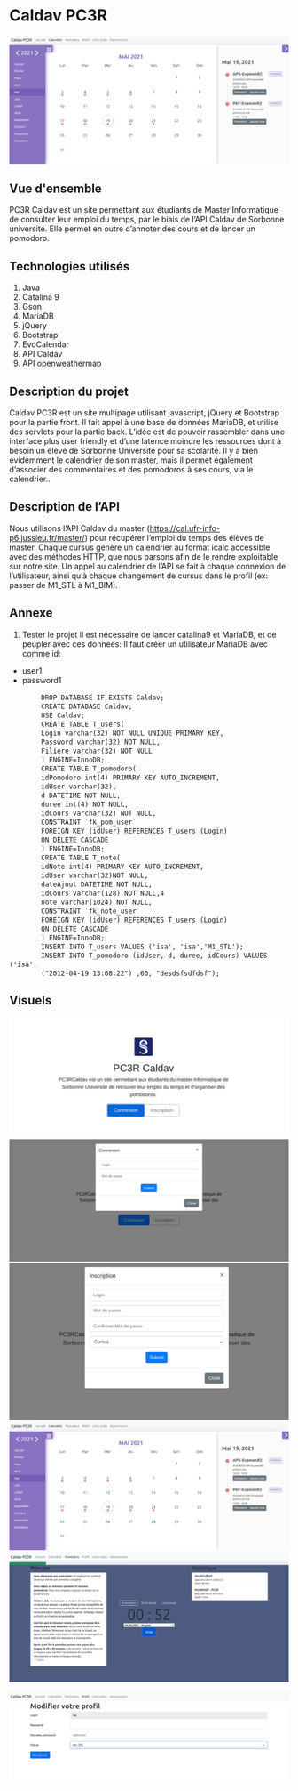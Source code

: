 # Caldav PC3R
![enter image description here](https://raw.githubusercontent.com/isabelleshao/Caldav-PC3R/742fa6360a25478bed4ddf349bf49bfd78885ba7/imgs/01.png)

## Vue d'ensemble


PC3R Caldav est un site permettant aux étudiants de Master Informatique de consulter  leur emploi du temps, par le biais de l’API Caldav de Sorbonne université. Elle permet en outre d’annoter des cours et de lancer un pomodoro.

## Technologies utilisés

1. Java
2. Catalina 9
3. Gson
4. MariaDB
5. jQuery
6. Bootstrap
7. EvoCalendar
8. API Caldav
9. API openweathermap

## Description du projet

Caldav PC3R est un site multipage utilisant javascript, jQuery et Bootstrap pour la partie
front. Il fait appel à une base de données MariaDB, et utilise des servlets pour la partie
back.
L’idée est de pouvoir rassembler dans une interface plus user friendly et d’une latence moindre les ressources dont à besoin un élève de Sorbonne Université pour sa scolarité. Il y a bien évidemment le calendrier de son master, mais il permet également d’associer des commentaires et des pomodoros à ses cours, via le calendrier..

## Description de l’API

Nous utilisons l’API Caldav du master (https://cal.ufr-info-p6.jussieu.fr/master/) pour récupérer l’emploi du temps des élèves de master.
Chaque cursus génère un calendrier au format icalc accessible avec des méthodes HTTP, que nous parsons afin de le rendre exploitable sur notre site.
Un appel au calendrier de l’API se fait à chaque connexion de l’utilisateur, ainsi qu’à chaque changement de cursus dans le profil (ex: passer de M1_STL à M1_BIM).
## Annexe 

1) Tester le projet
Il est nécessaire de lancer catalina9 et MariaDB, et de peupler avec ces données:
Il faut créer un utilisateur MariaDB avec comme id:
 - user1
 -  password1
 
```
        DROP DATABASE IF EXISTS Caldav;
        CREATE DATABASE Caldav;
        USE Caldav;
        CREATE TABLE T_users(
        Login varchar(32) NOT NULL UNIQUE PRIMARY KEY,
        Password varchar(32) NOT NULL,
        Filiere varchar(32) NOT NULL
        ) ENGINE=InnoDB;
        CREATE TABLE T_pomodoro(
        idPomodoro int(4) PRIMARY KEY AUTO_INCREMENT,
        idUser varchar(32),
        d DATETIME NOT NULL,
        duree int(4) NOT NULL,
        idCours varchar(32) NOT NULL,
        CONSTRAINT `fk_pom_user`
        FOREIGN KEY (idUser) REFERENCES T_users (Login)
        ON DELETE CASCADE
        ) ENGINE=InnoDB;
        CREATE TABLE T_note(
        idNote int(4) PRIMARY KEY AUTO_INCREMENT,
        idUser varchar(32)NOT NULL,
        dateAjout DATETIME NOT NULL,
        idCours varchar(128) NOT NULL,4
        note varchar(1024) NOT NULL,
        CONSTRAINT `fk_note_user`
        FOREIGN KEY (idUser) REFERENCES T_users (Login)
        ON DELETE CASCADE
        ) ENGINE=InnoDB;
        INSERT INTO T_users VALUES ('isa', 'isa','M1_STL');
        INSERT INTO T_pomodoro (idUser, d, duree, idCours) VALUES ('isa',
        ("2012-04-19 13:08:22") ,60, "desdsfsdfdsf");
```
## Visuels

![enter image description here](https://raw.githubusercontent.com/isabelleshao/Caldav-PC3R/main/imgs/02.png)
![enter image description here](https://raw.githubusercontent.com/isabelleshao/Caldav-PC3R/main/imgs/03.png)
![enter image description here](https://raw.githubusercontent.com/isabelleshao/Caldav-PC3R/main/imgs/04.png)
![enter image description here](https://raw.githubusercontent.com/isabelleshao/Caldav-PC3R/742fa6360a25478bed4ddf349bf49bfd78885ba7/imgs/01.png)
![enter image description here](https://raw.githubusercontent.com/isabelleshao/Caldav-PC3R/main/imgs/06.png)

![enter image description here](https://raw.githubusercontent.com/isabelleshao/Caldav-PC3R/main/imgs/07.png)

